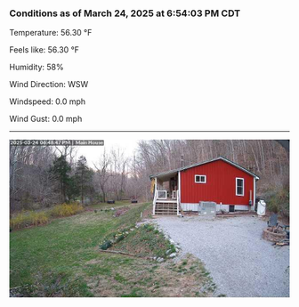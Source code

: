 ### Conditions as of March 24, 2025 at 6:54:03 PM CDT 

Temperature: 56.30 &deg;F

Feels like: 56.30 &deg;F

Humidity: 58%

Wind Direction: WSW

Windspeed: 0.0 mph

Wind Gust: 0.0 mph

---

<img src="./images/latest.jpeg"/>

